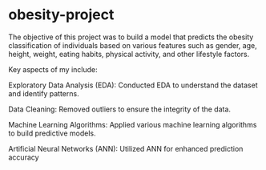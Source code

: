 # obesity-project

The objective of this project was to build a model that predicts the obesity classification of individuals based on various features such as gender, age, height, weight, eating habits, physical activity, and other lifestyle factors.

Key aspects of my include:

Exploratory Data Analysis (EDA): Conducted EDA to understand the dataset and identify patterns.

Data Cleaning: Removed outliers to ensure the integrity of the data.

Machine Learning Algorithms: Applied various machine learning algorithms to build predictive models.

Artificial Neural Networks (ANN): Utilized ANN for enhanced prediction accuracy
